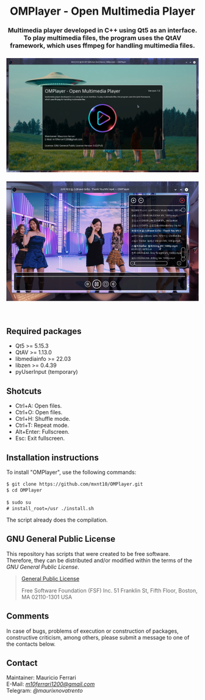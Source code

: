 <html lang="">
    <body>
        <h1 align="center">
            OMPlayer - Open Multimedia Player
        </h1>
        <h3 align="center">
            Multimedia player developed in C++ using Qt5 as an interface.
            To play multimedia files, the program uses the QtAV framework,
            which uses ffmpeg for handling multimedia files.
        </h3>
        <h3 align="center">
            <a><img src="https://raw.githubusercontent.com/mxnt10/OMPlayer/master/common/preview1.png" alt=""></a>
            <br/><br/>
            <a><img src="https://raw.githubusercontent.com/mxnt10/OMPlayer/master/common/preview2.png" alt=""></a>
        </h3><br/>
    </body>
</html>

## Required packages

- Qt5 >= 5.15.3
- QtAV >= 1.13.0
- libmediainfo >= 22.03
- libzen >= 0.4.39
- pyUserInput (temporary)

## Shotcuts

- Ctrl+A: Open files.
- Ctrl+O: Open files.
- Ctrl+H: Shuffle mode.
- Ctrl+T: Repeat mode.
- Alt+Enter: Fullscreen.
- Esc: Exit fullscreen.

## Installation instructions

To install "OMPlayer", use the following commands:
```
$ git clone https://github.com/mxnt10/OMPlayer.git
$ cd OMPlayer

$ sudo su
# install_root=/usr ./install.sh
```
The script already does the compilation.

## GNU General Public License

This repository has scripts that were created to be free software.<br/>
Therefore, they can be distributed and/or modified within the terms of the *GNU General Public License*.

>[General Public License](https://pt.wikipedia.org/wiki/GNU_General_Public_License)
>
>Free Software Foundation (FSF) Inc. 51 Franklin St, Fifth Floor, Boston, MA 02110-1301 USA

## Comments

In case of bugs, problems of execution or construction of packages, constructive criticism, among others,
please submit a message to one of the contacts below.

## Contact

Maintainer: Mauricio Ferrari<br/>
E-Mail: *m10ferrari1200@gmail.com*<br/>
Telegram: *@maurixnovatrento*<br/>
